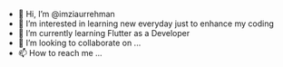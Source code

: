 - 👋 Hi, I’m @imziaurrehman
- 👀 I’m interested in learning new everyday just to enhance my coding
- 🌱 I’m currently learning Flutter as a Developer 
- 💞️ I’m looking to collaborate on ...
- 📫 How to reach me ...

<!---
imziaurrehman/imziaurrehman is a ✨ special ✨ repository because its `README.md` (this file) appears on your GitHub profile.
You can click the Preview link to take a look at your changes.
--->

